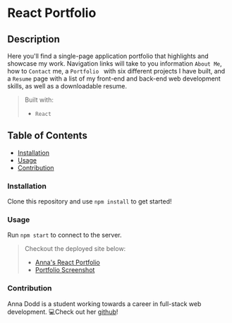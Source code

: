 # React Portfolio

## Description
Here you'll find a single-page application portfolio that highlights and showcase my work. Navigation links will take to you information `About Me`, how to `Contact` me, a `Portfolio ` with six different projects I have built, and a `Resume` page with a list of my front-end and back-end web development skills, as well as a downloadable resume. 
>Built with: 
>- `React`

## Table of Contents 
- [Installation](#installation)
- [Usage](#usage)
- [Contribution](#contribution)

### Installation
Clone this repository and use `npm install` to get started! 

### Usage
Run `npm start` to connect to the server. 
>Checkout the deployed site below: 
>- [Anna's React Portfolio](https://acdodd17.github.io/react-portfolio/)
>- [Portfolio Screenshot](https://github.com/acdodd17/react-portfolio/blob/main/public/Portfolio-screenshot.png)


### Contribution
Anna Dodd is a student working towards a career in full-stack web development. 💻Check out her [github](https://github.com/acdodd17)!
